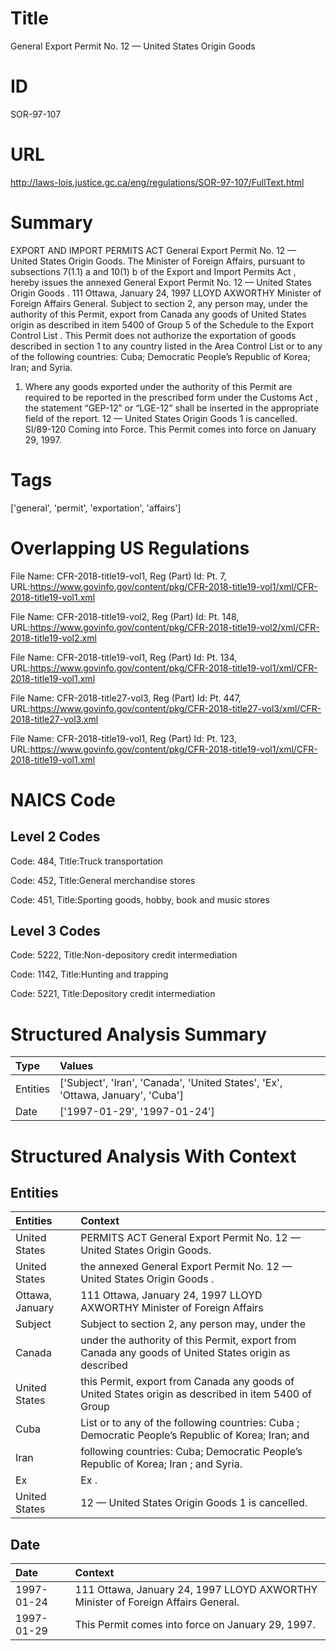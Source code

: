 # Title
General Export Permit No. 12 — United States Origin Goods


# ID
SOR-97-107

# URL
http://laws-lois.justice.gc.ca/eng/regulations/SOR-97-107/FullText.html


# Summary
EXPORT AND IMPORT PERMITS ACT General Export Permit No. 12 — United States Origin Goods.
The Minister of Foreign Affairs, pursuant to subsections 7(1.1) a  and 10(1) b  of the  Export and Import Permits Act , hereby issues the annexed  General Export Permit No. 12 — United States Origin Goods .
111 Ottawa, January 24, 1997 LLOYD AXWORTHY Minister of Foreign Affairs General.
Subject to section 2, any person may, under the authority of this Permit, export from Canada any goods of United States origin as described in item 5400 of Group 5 of the Schedule to the  Export Control List .
This Permit does not authorize the exportation of goods described in section 1 to any country listed in the  Area Control List  or to any of the following countries: Cuba; Democratic People’s Republic of Korea; Iran; and Syria.
1. Where any goods exported under the authority of this Permit are required to be reported in the prescribed form under the  Customs Act , the statement “GEP-12” or “LGE-12” shall be inserted in the appropriate field of the report.
12 — United States Origin Goods 1  is cancelled.
SI/89-120 Coming into Force.
This Permit comes into force on January 29, 1997.


# Tags
['general', 'permit', 'exportation', 'affairs']


# Overlapping US Regulations
File Name: CFR-2018-title19-vol1, Reg (Part) Id: Pt. 7, URL:https://www.govinfo.gov/content/pkg/CFR-2018-title19-vol1/xml/CFR-2018-title19-vol1.xml

File Name: CFR-2018-title19-vol2, Reg (Part) Id: Pt. 148, URL:https://www.govinfo.gov/content/pkg/CFR-2018-title19-vol2/xml/CFR-2018-title19-vol2.xml

File Name: CFR-2018-title19-vol1, Reg (Part) Id: Pt. 134, URL:https://www.govinfo.gov/content/pkg/CFR-2018-title19-vol1/xml/CFR-2018-title19-vol1.xml

File Name: CFR-2018-title27-vol3, Reg (Part) Id: Pt. 447, URL:https://www.govinfo.gov/content/pkg/CFR-2018-title27-vol3/xml/CFR-2018-title27-vol3.xml

File Name: CFR-2018-title19-vol1, Reg (Part) Id: Pt. 123, URL:https://www.govinfo.gov/content/pkg/CFR-2018-title19-vol1/xml/CFR-2018-title19-vol1.xml




# NAICS Code
## Level 2 Codes
Code: 484, Title:Truck transportation

Code: 452, Title:General merchandise stores

Code: 451, Title:Sporting goods, hobby, book and music stores




## Level 3 Codes
Code: 5222, Title:Non-depository credit intermediation

Code: 1142, Title:Hunting and trapping

Code: 5221, Title:Depository credit intermediation







# Structured Analysis Summary
| Type     | Values                                                                          |
|:---------|:--------------------------------------------------------------------------------|
| Entities | ['Subject', 'Iran', 'Canada', 'United States', 'Ex', 'Ottawa, January', 'Cuba'] |
| Date     | ['1997-01-29', '1997-01-24']                                                    |


# Structured Analysis With Context
 


## Entities
| Entities        | Context                                                                                               |
|:----------------|:------------------------------------------------------------------------------------------------------|
| United States   | PERMITS ACT General Export Permit No. 12 — United States  Origin Goods.                               |
| United States   | the annexed General Export Permit No. 12 — United States  Origin Goods .                              |
| Ottawa, January | 111  Ottawa, January 24, 1997 LLOYD AXWORTHY Minister of Foreign Affairs                              |
| Subject         | Subject to section 2, any person may, under the                                                       |
| Canada          | under the authority of this Permit, export from Canada any goods of United States origin as described |
| United States   | this Permit, export from Canada any goods of United States origin as described in item 5400 of Group  |
| Cuba            | List or to any of the following countries: Cuba ; Democratic People’s Republic of Korea; Iran; and    |
| Iran            | following countries: Cuba; Democratic People’s Republic of Korea; Iran ; and Syria.                   |
| Ex              | Ex .                                                                                                  |
| United States   | 12 —  United States  Origin Goods 1  is cancelled.                                                    |


## Date
| Date       | Context                                                                          |
|:-----------|:---------------------------------------------------------------------------------|
| 1997-01-24 | 111 Ottawa, January 24, 1997 LLOYD AXWORTHY Minister of Foreign Affairs General. |
| 1997-01-29 | This Permit comes into force on January 29, 1997.                                |


